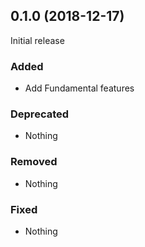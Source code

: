 ## 0.1.0 (2018-12-17)

Initial release

### Added

- Add Fundamental features

### Deprecated

- Nothing

### Removed

- Nothing

### Fixed

- Nothing
